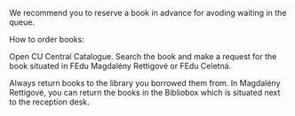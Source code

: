 
We recommend you to reserve a book in advance for avoding waiting in the queue.

How to order books:

Open CU Central Catalogue. Search the book and make a request for the
book situated in FEdu Magdalény Rettigové or FEdu Celetná.

Always return books to the library you borrowed them from. In
Magdalény Rettigové, you can return the books in the Bibliobox which
is situated next to the reception desk.
